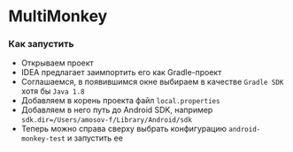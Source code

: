 # MultiMonkey

### Как запустить

- Открываем проект
- IDEA предлагает заимпортить его как Gradle-проект
- Соглашаемся, в появившимся окне выбираем в качестве `Gradle SDK` хотя бы `Java 1.8`
- Добавляем в корень проекта файл `local.properties`
- Добавляем в него путь до Android SDK, например `sdk.dir=/Users/amosov-f/Library/Android/sdk`
- Теперь можно справа сверху выбрать конфигурацию `android-monkey-test` и запустить ее
